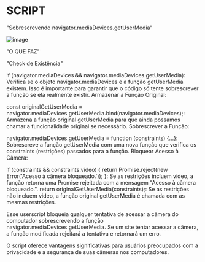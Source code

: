 # SCRIPT

"Sobrescrevendo navigator.mediaDevices.getUserMedia"

![image](https://github.com/user-attachments/assets/8fa3691d-b2cd-4776-8895-5ebb35f6b856)

"O QUE FAZ"

"Check de Existência"

if (navigator.mediaDevices && navigator.mediaDevices.getUserMedia): Verifica se o objeto navigator.mediaDevices e a função getUserMedia existem. Isso é importante para garantir que o código só tente sobrescrever a função se ela realmente existir.
Armazenar a Função Original:

const originalGetUserMedia = navigator.mediaDevices.getUserMedia.bind(navigator.mediaDevices);: Armazena a função original getUserMedia para que ainda possamos chamar a funcionalidade original se necessário.
Sobrescrever a Função:

navigator.mediaDevices.getUserMedia = function (constraints) {...}: Sobrescreve a função getUserMedia com uma nova função que verifica os constraints (restrições) passados para a função.
Bloquear Acesso à Câmera:

if (constraints && constraints.video) { return Promise.reject(new Error('Acesso à câmera bloqueado.')); }: Se as restrições incluem video, a função retorna uma Promise rejeitada com a mensagem "Acesso à câmera bloqueado.".
return originalGetUserMedia(constraints);: Se as restrições não incluem video, a função original getUserMedia é chamada com as mesmas restrições.

Esse userscript bloqueia qualquer tentativa de acessar a câmera do computador sobrescrevendo a função navigator.mediaDevices.getUserMedia. Se um site tentar acessar a câmera, a função modificada rejeitará a tentativa e retornará um erro.

O script oferece vantagens significativas para usuários preocupados com a privacidade e a segurança de suas câmeras nos computadores.
